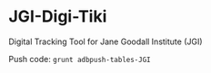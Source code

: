 # JGI-Digi-Tiki
Digital Tracking Tool for Jane Goodall Institute (JGI)

Push code: `grunt adbpush-tables-JGI`
